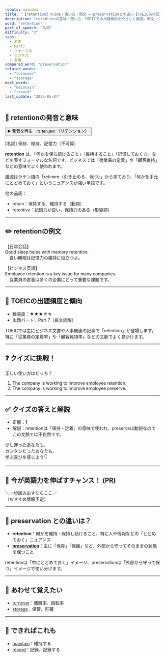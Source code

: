 ```yaml
---
robots: noindex
title: "【retention】の意味・使い方・例文 ― preservationとの違い【TOEIC英単語】"
description: "retentionの意味・使い方・TOEICでの出題傾向をやさしく解説。例文・クイズ付きでpreservationとの違いもわかりやすく学べます。"
word: "retention"
part_of_speech: "名詞"
difficulty: "3"
tags:
  - 名詞
  - Part7
  - フォーマル
  - ビジネス
  - 会議
compared_word: "preservation"
related_words:
  - "turnover"
  - "storage"
next_words:
  - "maintain"
  - "record"
last_update: "2025-05-04"
---
```


## 🔰 retentionの発音と意味

<button class="play-audio" onclick="playTTS('retention')">
  <span class="play-audio-main">
    ▶️ 発音を再生　/rɪˈten.ʃən/
  </span>
  <span class="play-audio-sub">
    （リテンション）
  </span>
</button>

[名詞] 保持、維持、記憶力（不可算）

**retention** は、「何かを保ち続けること」「維持すること」「記憶しておく力」などを表すフォーマルな名詞です。ビジネスでは「従業員の定着」や「顧客維持」などの意味でよく使われます。

語源はラテン語の「retinere（引き止める、保つ）」から来ており、「何かを手元にとどめておく」というニュアンスが強い単語です。

他の品詞：  
- retain：保持する、維持する（動詞）
- retentive：記憶力が良い、保持力のある（形容詞）

---

## ✏️ retentionの例文

【日常会話】  
Good sleep helps with memory retention.  
　良い睡眠は記憶力の維持に役立つよ。

【ビジネス英語】  
Employee retention is a key issue for many companies.  
　従業員の定着は多くの企業にとって重要な課題です。

---

## 🎯 TOEICの出題頻度と傾向

- 難易度：★★★☆☆
- 出題パート：Part 7（長文読解）

TOEICでは主にビジネス文書や人事関連の記事で「retention」が登場します。特に「従業員の定着率」や「顧客維持率」などの文脈でよく見かけます。

---

## ❓ クイズに挑戦！

正しい使い方はどっち？

1. The company is working to improve employee retention.  
2. The company is working to improve employee preserve.

---

## ✅ クイズの答えと解説

- 正解：**1**
- 解説：retentionは「保持・定着」の意味で使われ、preserveは動詞なのでこの文脈では不自然です。

少し迷ったあなたも、  
カンタンだったあなたも、  
学ぶ喜びを感じよう👇️

---

## 🚀 今が英語力を伸ばすチャンス！ (PR)

<div class="info-center">
＼一歩踏み出すならここ／<br>  
（おすすめ情報予定）
</div>

---

## 🤔  preservation との違いは？

- **retention**：何かを維持・保持し続けること、特に人や情報などの「とどめておく」ニュアンス
- **[preservation](/preservation)**：主に「保存」「保護」など、外部から守ってそのままの状態を保つこと

retentionは「中にとどめておく」イメージ、preservationは「外部から守って保つ」イメージで使い分けます。

---

## 🧩 あわせて覚えたい

- [turnover](/turnover)：離職率、回転率
- [storage](/storage)：保管、貯蔵

---

## 📖 できればこれも

- [maintain](/maintain)：維持する
- [record](/record)：記録、記録する

<!-- cvid: aid32_bid20 -->
